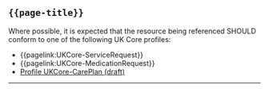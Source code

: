 ## <code>{{page-title}}</code>
	
Where possible, it is expected that the resource being referenced SHOULD conform to one of the following UK Core profiles:
- {{pagelink:UKCore-ServiceRequest}}
- {{pagelink:UKCore-MedicationRequest}}
- [Profile UKCore-CarePlan (draft)](https://simplifier.net/guide/UKCoreImplementationGuideAssetsinDevelopment/Home/ProfilesandExtensions/Profile-UKCore-CarePlan)

---
